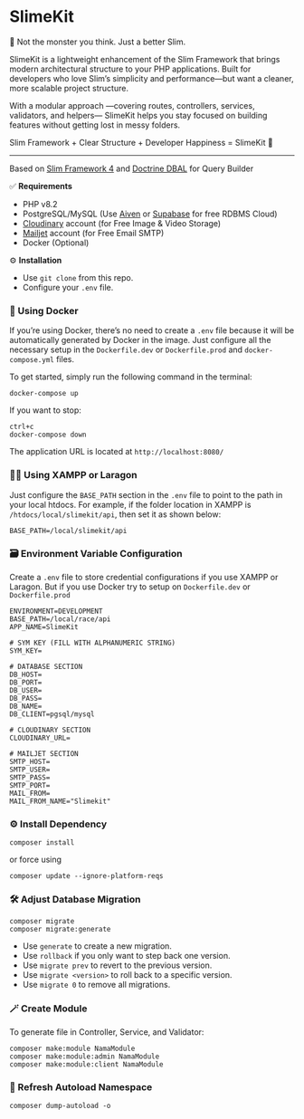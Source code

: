 # SlimeKit
💚 Not the monster you think. Just a better Slim.

SlimeKit is a lightweight enhancement of the Slim Framework that brings modern architectural structure to your PHP applications.
Built for developers who love Slim’s simplicity and performance—but want a cleaner, more scalable project structure.

With a modular approach —covering routes, controllers, services, validators, and helpers— SlimeKit helps you stay focused on building features without getting lost in messy folders.

Slim Framework + Clear Structure + Developer Happiness = SlimeKit 🚀

----

Based on [Slim Framework 4](https://www.slimframework.com/docs/v4/) and [Doctrine DBAL](https://www.doctrine-project.org/projects/dbal.html) for Query Builder

✅ **Requirements**
- PHP v8.2
- PostgreSQL/MySQL (Use [Aiven](https://aiven.io) or [Supabase](https://supabase.com) for free RDBMS Cloud)
- [Cloudinary](https://cloudinary.com) account (for Free Image & Video Storage)
- [Mailjet](https://mailjet.com) account (for Free Email SMTP)
- Docker (Optional)

⚙️ **Installation**
- Use `git clone` from this repo.
- Configure your `.env` file.

### 🚀 Using Docker
If you’re using Docker, there’s no need to create a `.env` file because it will be automatically generated by Docker in the image. Just configure all the necessary setup in the `Dockerfile.dev` or `Dockerfile.prod` and `docker-compose.yml` files.

To get started, simply run the following command in the terminal:
```
docker-compose up
```

If you want to stop:
```
ctrl+c
docker-compose down
```

The application URL is located at `http://localhost:8080/`

### 🧑‍💻 Using XAMPP or Laragon
Just configure the `BASE_PATH` section in the `.env` file to point to the path in your local htdocs. For example, if the folder location in XAMPP is `/htdocs/local/slimekit/api`, then set it as shown below:
```
BASE_PATH=/local/slimekit/api
```

### 🗃️ Environment Variable Configuration
Create a `.env` file to store credential configurations if you use XAMPP or Laragon. But if you use Docker try to setup on `Dockerfile.dev` or `Dockerfile.prod`
```
ENVIRONMENT=DEVELOPMENT
BASE_PATH=/local/race/api
APP_NAME=SlimeKit

# SYM KEY (FILL WITH ALPHANUMERIC STRING)
SYM_KEY=

# DATABASE SECTION
DB_HOST=
DB_PORT=
DB_USER=
DB_PASS=
DB_NAME=
DB_CLIENT=pgsql/mysql

# CLOUDINARY SECTION
CLOUDINARY_URL=

# MAILJET SECTION
SMTP_HOST=
SMTP_USER=
SMTP_PASS=
SMTP_PORT=
MAIL_FROM=
MAIL_FROM_NAME="Slimekit"
```

### ⚙️ Install Dependency
```
composer install
```
or force using
```
composer update --ignore-platform-reqs
```

### 🛠️ Adjust Database Migration
```
composer migrate
composer migrate:generate
```
- Use `generate` to create a new migration.
- Use `rollback` if you only want to step back one version.
- Use `migrate prev` to revert to the previous version.
- Use `migrate <version>` to roll back to a specific version.
- Use `migrate 0` to remove all migrations.

### 🪄 Create Module
To generate file in Controller, Service, and Validator:
```
composer make:module NamaModule
composer make:module:admin NamaModule
composer make:module:client NamaModule
```

### 🔁 Refresh Autoload Namespace
```
composer dump-autoload -o
```